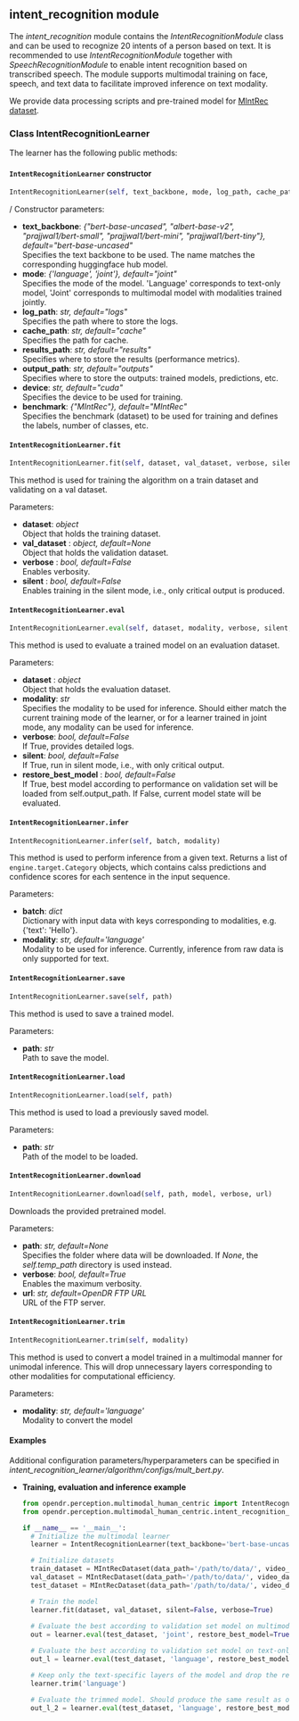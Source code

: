 ## intent_recognition module

The *intent_recognition* module contains the *IntentRecognitionModule* class and can be used to recognize 20 intents of a person based on text. It is recommended to use *IntentRecognitionModule* together with *SpeechRecognitionModule* to enable intent recognition based on transcribed speech. The module supports multimodal training on face, speech, and text data to facilitate improved inference on text modality.

We provide data processing scripts and pre-trained model for [MIntRec dataset](https://github.com/thuiar/MIntRec).

### Class IntentRecognitionLearner

The learner has the following public methods:

#### `IntentRecognitionLearner` constructor
```python
IntentRecognitionLearner(self, text_backbone, mode, log_path, cache_path, results_path, output_path, device, benchmark)
```
/
Constructor parameters:

- **text_backbone**: *{"bert-base-uncased", "albert-base-v2", "prajjwal1/bert-small", "prajjwal1/bert-mini", "prajjwal1/bert-tiny"}, default="bert-base-uncased"*\
  Specifies the text backbone to be used. The name matches the corresponding huggingface hub model.
- **mode**: *{'language', 'joint'}, default="joint"*\
  Specifies the mode of the model. 'Language' corresponds to text-only model, 'Joint' corresponds to multimodal model with modalities trained jointly.
- **log_path**: *str, default="logs"*\
  Specifies the path where to store the logs.
- **cache_path**: *str, default="cache"*\
  Specifies the path for cache.
- **results_path**: *str, default="results"*\
  Specifies where to store the results (performance metrics).
- **output_path**: *str, default="outputs"*\
  Specifies where to store the outputs: trained models, predictions, etc.
- **device**: *str, default="cuda"*\
  Specifies the device to be used for training.
- **benchmark**: *{"MIntRec"}, default="MIntRec"*\
  Specifies the benchmark (dataset) to be used for training and defines the labels, number of classes, etc.

#### `IntentRecognitionLearner.fit`
```python
IntentRecognitionLearner.fit(self, dataset, val_dataset, verbose, silent)
```

This method is used for training the algorithm on a train dataset and validating on a val dataset.

Parameters:

- **dataset**: *object*\
  Object that holds the training dataset.
- **val_dataset** : *object, default=None*\
  Object that holds the validation dataset.
- **verbose** : *bool, default=False*\
  Enables verbosity.
- **silent** : *bool, default=False*\
  Enables training in the silent mode, i.e., only critical output is produced.

#### `IntentRecognitionLearner.eval`
```python
IntentRecognitionLearner.eval(self, dataset, modality, verbose, silent, restore_best_model)
```

This method is used to evaluate a trained model on an evaluation dataset.

Parameters:

- **dataset** : *object*\
  Object that holds the evaluation dataset.
- **modality**: *str*\
  Specifies the modality to be used for inference. Should either match the current training mode of the learner, or for a learner trained in joint mode, any modality can be used for inference.
- **verbose**: *bool, default=False*\
  If True, provides detailed logs.
- **silent**: *bool, default=False*\
  If True, run in silent mode, i.e., with only critical output.
- **restore_best_model** : *bool, default=False*\
  If True, best model according to performance on validation set will be loaded from self.output_path. If False, current model state will be evaluated.

#### `IntentRecognitionLearner.infer`
```python
IntentRecognitionLearner.infer(self, batch, modality)
```

This method is used to perform inference from a given text.
Returns a list of `engine.target.Category` objects, which contains calss predictions and confidence scores for each sentence in the input sequence.

Parameters:
- **batch**: *dict*\
  Dictionary with input data with keys corresponding to modalities, e.g. {'text': 'Hello'}.
- **modality**: *str, default='language'*\
  Modality to be used for inference. Currently, inference from raw data is only supported for text.

#### `IntentRecognitionLearner.save`
```python
IntentRecognitionLearner.save(self, path)
```
This method is used to save a trained model.

Parameters:

- **path**: *str*\
  Path to save the model.

#### `IntentRecognitionLearner.load`
```python
IntentRecognitionLearner.load(self, path)
```

This method is used to load a previously saved model.

Parameters:

- **path**: *str*\
  Path of the model to be loaded.

#### `IntentRecognitionLearner.download`
```python
IntentRecognitionLearner.download(self, path, model, verbose, url)
```

Downloads the provided pretrained model.

Parameters:

- **path**: *str, default=None*\
  Specifies the folder where data will be downloaded. If *None*, the *self.temp_path* directory is used instead.
- **verbose**: *bool, default=True*\
  Enables the maximum verbosity.
- **url**: *str, default=OpenDR FTP URL*\
  URL of the FTP server.

#### `IntentRecognitionLearner.trim`
```python
IntentRecognitionLearner.trim(self, modality)
```

This method is used to convert a model trained in a multimodal manner for unimodal inference. This will drop unnecessary layers corresponding to other modalities for computational efficiency.

Parameters:
- **modality**: *str, default='language'*\
  Modality to convert the model

#### Examples

Additional configuration parameters/hyperparameters can be specified in *intent_recognition_learner/algorithm/configs/mult_bert.py*.

* **Training, evaluation and inference example**

  ```python
  from opendr.perception.multimodal_human_centric import IntentRecognitionLearner
  from opendr.perception.multimodal_human_centric.intent_recognition_learner.algorithm.data.mm_pre import MIntRecDataset

  if __name__ == '__main__':
    # Initialize the multimodal learner
    learner = IntentRecognitionLearner(text_backbone='bert-base-uncased', mode='joint', log_path='logs', cache_path='cache', results_path='results', output_path='outputs')

    # Initialize datasets
    train_dataset = MIntRecDataset(data_path='/path/to/data/', video_data_path='/path/to/video', audio_data_path='/path/to/audio', text_backbone='bert-base-uncased', split='train')
    val_dataset = MIntRecDataset(data_path='/path/to/data/', video_data_path='/path/to/video', audio_data_path='/path/to/audio', text_backbone='bert-base-uncased', split='dev')
    test_dataset = MIntRecDataset(data_path='/path/to/data/', video_data_path='/path/to/video', audio_data_path='/path/to/audio', text_backbone='bert-base-uncased', split='test')

    # Train the model
    learner.fit(dataset, val_dataset, silent=False, verbose=True)
 
    # Evaluate the best according to validation set model on multimodal input
    out = learner.eval(test_dataset, 'joint', restore_best_model=True)

    # Evaluate the best according to validation set model on text-only input
    out_l = learner.eval(test_dataset, 'language', restore_best_model=True)

    # Keep only the text-specific layers of the model and drop the rest
    learner.trim('language')

    # Evaluate the trimmed model. Should produce the same result as out_l.
    out_l_2 = learner.eval(test_dataset, 'language', restore_best_model=False)
  ```
